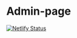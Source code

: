 # Admin-page
[![Netlify Status](https://api.netlify.com/api/v1/badges/35d3183f-57ba-41f6-9379-83e7a9f8aec7/deploy-status)](https://admin-dash-board.netlify.app/)

